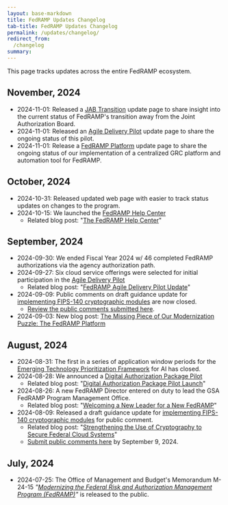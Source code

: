 ```yaml
---
layout: base-markdown
title: FedRAMP Updates Changelog
tab-title: FedRAMP Updates Changelog
permalink: /updates/changelog/
redirect_from:
  /changelog
summary: 
---
```


This page tracks updates across the entire FedRAMP ecosystem.

## November, 2024

- 2024-11-01: Released a [JAB Transition](/updates/jab) update page to share insight into the current status of FedRAMP's transition away from the Joint Authorization Board.
- 2024-11-01: Released an [Agile Delivery Pilot](/updates/pilots/agile-delivery) update page to share the ongoing status of this pilot.
- 2024-11-01: Release a [FedRAMP Platform](/updates/platform) update page to share the ongoing status of our implementation of a centralized GRC platform and automation tool for FedRAMP.


## October, 2024

- 2024-10-31: Released updated web page with easier to track status updates on changes to the program.
- 2024-10-15: We launched the [FedRAMP Help Center](https://help.fedramp.gov) 
  - Related blog post: "[The FedRAMP Help Center](/2024-10-15-fedramp-help-center/)"



## September, 2024

- 2024-09-30: We ended Fiscal Year 2024 w/ 46 completed FedRAMP authorizations via the agency authorization path.
- 2024-09-27: Six cloud service offerings were selected for initial participation in the [Agile Delivery Pilot](/updates/pilots/agile-delivery)
  - Related blog post: "[FedRAMP Agile Delivery Pilot Update](/2024-09-27-agile-delivery-pilot-update/)"
- 2024-09-09: Public comments on draft guidance update for [implementing FIPS-140 cryptographic modules](/updates/docs/cryptographic-module) are now closed.
  - [Review the public comments submitted here](https://app.smartsheetgov.com/b/publish?EQBCT=be27aa7ed4404614a448e51112f28469).
- 2024-09-03: New blog post: [The Missing Piece of Our Modernization Puzzle: The FedRAMP Platform](/2024-09-03-the-missing-piece-of-our-modernization-puzzle-the-fedramp-platform/)

## August, 2024

- 2024-08-31: The first in a series of application window periods for the [Emerging Technology Prioritization Framework](/updates/et-framework) for AI has closed.
- 2024-08-28: We announced a [Digital Authorization Package Pilot](/updates/pilots/digital-authorization-package)
  - Related blog post: "[Digital Authorization Package Pilot Launch](/2024-08-28-digital-authorization-pilot/)"
- 2024-08-26: A new FedRAMP Director entered on duty to lead the GSA FedRAMP Program Management Office.
  - Related blog post: "[Welcoming a New Leader for a New FedRAMP](2024-08-27-welcoming-a-new-leader-for-a-new-fedramp/)"
- 2024-08-09: Released a draft guidance update for [implementing FIPS-140 cryptographic modules](/updates/docs/cryptographic-module) for public comment.
  - Related blog post: "[Strengthening the Use of Cryptography to Secure Federal Cloud Systems](/2024-08-09-strengthening-the-use-of-cryptography-to-secure-federal-cloud-systems/)"
  - [Submit public comments here](https://app.smartsheetgov.com/b/form/f9d1986f7c9243c39432f54cd1be0cfc) by September 9, 2024.

## July, 2024

- 2024-07-25: The Office of Management and Budget's Memorandum M-24-15 *"[Modernizing the Federal Risk and Authorization Management Program (FedRAMP)](https://www.whitehouse.gov/wp-content/uploads/2024/07/M-24-15-Modernizing-the-Federal-Risk-and-Authorization-Management-Program.pdf)"* is released to the public.






